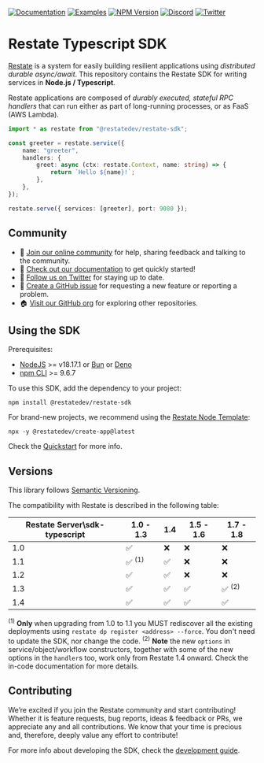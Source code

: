 [![Documentation](https://img.shields.io/badge/doc-reference-blue)](https://docs.restate.dev)
[![Examples](https://img.shields.io/badge/view-examples-blue)](https://github.com/restatedev/examples)
[![NPM Version](https://img.shields.io/npm/v/%40restatedev%2Frestate-sdk)](https://www.npmjs.com/package/@restatedev/restate-sdk)
[![Discord](https://img.shields.io/discord/1128210118216007792?logo=discord)](https://discord.gg/skW3AZ6uGd)
[![Twitter](https://img.shields.io/twitter/follow/restatedev.svg?style=social&label=Follow)](https://twitter.com/intent/follow?screen_name=restatedev)

# Restate Typescript SDK

[Restate](https://restate.dev/) is a system for easily building resilient applications using *distributed durable async/await*. This repository contains the Restate SDK for writing services in **Node.js / Typescript**.

Restate applications are composed of *durably executed, stateful RPC handlers* that can run either
as part of long-running processes, or as FaaS (AWS Lambda).

```typescript
import * as restate from "@restatedev/restate-sdk";

const greeter = restate.service({
    name: "greeter",
    handlers: {
        greet: async (ctx: restate.Context, name: string) => {
            return `Hello ${name}!`;
        },
    },
});

restate.serve({ services: [greeter], port: 9080 });
```

## Community

* 🤗️ [Join our online community](https://discord.gg/skW3AZ6uGd) for help, sharing feedback and talking to the community.
* 📖 [Check out our documentation](https://docs.restate.dev) to get quickly started!
* 📣 [Follow us on Twitter](https://twitter.com/restatedev) for staying up to date.
* 🙋 [Create a GitHub issue](https://github.com/restatedev/sdk-typescript/issues) for requesting a new feature or reporting a problem.
* 🏠 [Visit our GitHub org](https://github.com/restatedev) for exploring other repositories.

## Using the SDK

Prerequisites:
- [NodeJS](https://nodejs.org/en/) >= v18.17.1 or [Bun](https://bun.sh/docs/installation) or [Deno](https://deno.land/#installation)
- [npm CLI](https://docs.npmjs.com/downloading-and-installing-node-js-and-npm) >= 9.6.7

To use this SDK, add the dependency to your project:
```shell
npm install @restatedev/restate-sdk
```

For brand-new projects, we recommend using the [Restate Node Template](https://github.com/restatedev/node-template-generator):
```shell
npx -y @restatedev/create-app@latest
```

Check the [Quickstart](https://docs.restate.dev/get_started/quickstart) for more info.

## Versions

This library follows [Semantic Versioning](https://semver.org/).

The compatibility with Restate is described in the following table:

| Restate Server\sdk-typescript | 1.0 - 1.3        | 1.4 | 1.5 - 1.6 | 1.7 - 1.8        |
|-------------------------------|------------------|-----|-----------|------------------|
| 1.0                           | ✅                | ❌   | ❌         | ❌                |
| 1.1                           | ✅ <sup>(1)</sup> | ✅   | ❌         | ❌                |
| 1.2                           | ✅                | ✅   | ❌         | ❌                |
| 1.3                           | ✅                | ✅   | ✅         | ✅ <sup>(2)</sup> |
| 1.4                           | ✅                | ✅   | ✅         | ✅                |

<sup>(1)</sup> **Only** when upgrading from 1.0 to 1.1 you MUST rediscover all the existing deployments using `restate dp register <address> --force`. You don't need to update the SDK, nor change the code.
<sup>(2)</sup> **Note** the new `options` in service/object/workflow constructors, together with some of the new options in the `handler`s too, work only from Restate 1.4 onward. Check the in-code documentation for more details.

## Contributing

We’re excited if you join the Restate community and start contributing!
Whether it is feature requests, bug reports, ideas & feedback or PRs, we appreciate any and all contributions.
We know that your time is precious and, therefore, deeply value any effort to contribute!

For more info about developing the SDK, check the [development guide](DEVELOPMENT.md).
